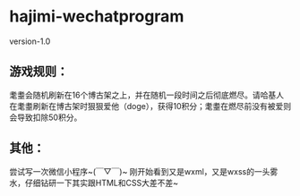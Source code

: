# hajimi-wechatprogram

version-1.0
## 游戏规则：
  耄耋会随机刷新在16个博古架之上，并在随机一段时间之后彻底燃尽。请哈基人在耄耋刷新在博古架时狠狠爱他（doge），获得10积分；耄耋在燃尽前没有被爱则会导致扣除50积分。
## 其他：
  尝试写一次微信小程序~(￣▽￣)~
  刚开始看到又是wxml，又是wxss的一头雾水，仔细钻研一下其实跟HTML和CSS大差不差~
